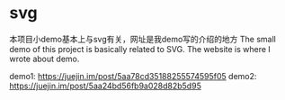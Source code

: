 # svg
本项目小demo基本上与svg有关，网址是我demo写的介绍的地方
The small demo of this project is basically related to SVG. The website is where I wrote about demo.

demo1: https://juejin.im/post/5aa78cd35188255574595f05
demo2: https://juejin.im/post/5aa24bd56fb9a028d82b5d95
